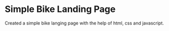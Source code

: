 # Simple Bike Landing Page
 Created a simple bike langing page with the help of html, css and javascript.
